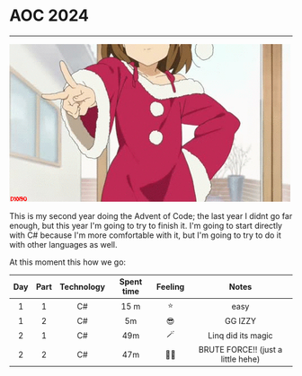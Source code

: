 # AOC 2024

---

![christmas_gif](https://github.com/AriDevK/AdventOfCode/blob/main/2024/assets/yui-christmas.gif)

This is my second year doing the Advent of Code; the last year I didnt go far enough, but this year I'm going to try to finish it. I'm going to start directly with C# because I'm more comfortable with it, but I'm going to try to do it with other languages as well.

At this moment this how we go:

| Day | Part |  Technology | Spent time | Feeling  |      Notes       |
|:---:|:----:|:---:|:----------:|:--------:|:----------------:|
|  1  |  1   | C# |    15 m    |    ⭐     |       easy       |
|  1  |  2   | C# |   5m   |    😎    |  GG IZZY  |
|  2  |  1   | C# |    49m    |    🪄     |       Linq did its magic       |
|  2  |  2   | C# |   47m   |    💪🏻    |  BRUTE FORCE!! (just a little hehe)  |






